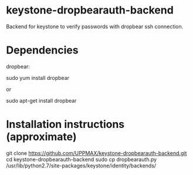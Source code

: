 # keystone-dropbearauth-backend
Backend for keystone to verify passwords with dropbear ssh connection.  

# Dependencies

dropbear:

sudo yum install dropbear

or

sudo apt-get install dropbear


# Installation instructions (approximate)

git clone https://github.com/UPPMAX/keystone-dropbearauth-backend.git
cd keystone-dropbearauth-backend
sudo cp dropbearauth.py /usr/lib/python2.7/site-packages/keystone/identity/backends/


